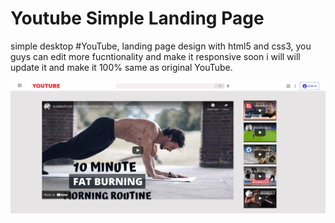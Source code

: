 # Youtube Simple Landing Page

simple desktop #YouTube, landing page design with html5 and css3, you guys can edit more fucntionality and make it responsive soon i will will update it and make it 100% same as original YouTube.


![](youtube.png)
